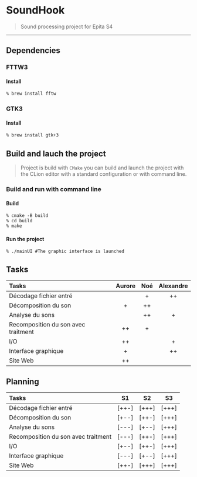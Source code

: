 # SoundHook

>Sound processing project for Epita S4

-------



## Dependencies

### FTTW3

#### Install

```sh
% brew install fftw
```


### GTK3

#### Install

```sh
% brew install gtk+3
```



## Build and lauch the project

>   Project is build with `CMake` you can build and launch the project with the CLion editor with a standard configuration or with command line.

### Build and run with command line

#### Build

```shell
% cmake -B build
% cd build
% make
```

#### Run the project

```shell
% ./mainUI #The graphic interface is launched
```



## Tasks

| Tasks                               | Aurore |  Noé  | Alexandre |
| :---------------------------------- | :----: | :---: | :-------: |
| Décodage fichier entré              |        |   +   |    ++     |
| Décomposition du son                |   +    |  ++   |           |
| Analyse du sons                     |        |  ++   |     +     |
| Recomposition du son avec traitment |   ++   |   +   |           |
| I/O                                 |   ++   |       |     +     |
| Interface graphique                 |   +    |       |    ++     |
| Site Web                            |   ++   |       |           |

## Planning

| Tasks                               |  S1   |  S2   |  S3   |
| :---------------------------------- | :---: | :---: | :---: |
| Décodage fichier entré              | [++-] | [+++] | [+++] |
| Décomposition du son                | [+--] | [++-] | [+++] |
| Analyse du sons                     | [---] | [+--] | [+++] |
| Recomposition du son avec traitment | [---] | [++-] | [+++] |
| I/O                                 | [+--] | [++-] | [+++] |
| Interface graphique                 | [---] | [+--] | [+++] |
| Site Web                            | [++-] | [+++] | [+++] |
